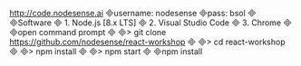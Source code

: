 http://code.nodesense.ai
username: nodesense
pass: bsol

Software
  1. Node.js [8.x LTS]
  2. Visual Studio Code
  3. Chrome

open command prompt

> git clone https://github.com/nodesense/react-workshop

> cd react-workshop

> npm install

> npm start

npm install